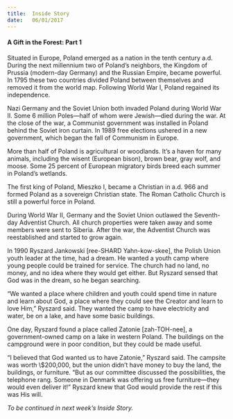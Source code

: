 ```yaml
---
title:  Inside Story
date:   06/01/2017
---
```


#### A Gift in the Forest: Part 1

Situated in Europe, Poland emerged as a nation in the tenth century a.d. During the next millennium two of Poland’s neighbors, the Kingdom of Prussia (modern-day Germany) and the Russian Empire, became powerful. In 1795 these two countries divided Poland between themselves and removed it from the world map. Following World War I, Poland regained its independence.

Nazi Germany and the Soviet Union both invaded Poland during World War II. Some 6 million Poles—half of whom were Jewish—died during the war. At the close of the war, a Communist government was installed in Poland behind the Soviet iron curtain. In 1989 free elections ushered in a new government, which began the fall of Communism in Europe.

More than half of Poland is agricultural or woodlands. It’s a haven for many animals, including the wisent (European bison), brown bear, gray wolf, and moose. Some 25 percent of European migratory birds breed each summer in Poland’s wetlands. 

The first king of Poland, Mieszko I, became a Christian in a.d. 966 and formed Poland as a sovereign Christian state. The Roman Catholic Church is still a powerful force in Poland.

During World War II, Germany and the Soviet Union outlawed the Seventh-day Adventist Church. All church properties were taken away and some members were sent to Siberia. After the war, the Adventist Church was reestablished and started to grow again.

In 1990 Ryszard Jankowski [ree-SHARD Yahn-kow-skee], the Polish Union youth leader at the time, had a dream. He wanted a youth camp where young people could be trained for service. The church had no land, no money, and no idea where they would get either. But Ryszard sensed that God was in the dream, so he began searching.

“We wanted a place where children and youth could spend time in nature and learn about God, a place where they could see the Creator and learn to love Him,” Ryszard said. They wanted the camp to have electricity and water, be on a lake, and have some basic buildings.

One day, Ryszard found a place called Zatonie [zah-TOH-nee], a government-owned camp on a lake in western Poland. The buildings on the campground were in poor condition, but they could be made useful. 

“I believed that God wanted us to have Zatonie,” Ryszard said. The campsite was worth \\$200,000, but the union didn’t have money to buy the land, the buildings, or furniture. “But as our committee discussed the possibilities, the telephone rang. Someone in Denmark was offering us free furniture—they would even deliver it!” Ryszard knew that God would provide the rest if this was His will. 

_To be continued in next week’s Inside Story._